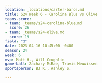 ```yaml
---
location: _locations/carter-baron.md
title: S24 Week 6 - Carolina Blue vs Olive
teams-score:
- team: _teams/s24-carolina-blue.md
  score: 26
- team: _teams/s24-olive.md
  score: 19
field: "2"
date: 2023-04-16 10:45:00 -0400
season: 24
week: 6
mvp: Matt H., Will Coughlin
game-ball: Zachary McRae, Travis Meuwissen
sportsperson: BJ K., Ashley S.

---
```

